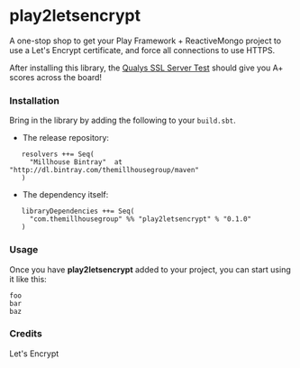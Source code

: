 play2letsencrypt
============================

A one-stop shop to get your Play Framework + ReactiveMongo project to use a Let's Encrypt certificate,
and force all connections to use HTTPS.

After installing this library, the [Qualys SSL Server Test](https://www.ssllabs.com/ssltest/index.html) should give you A+ scores across the board!

### Installation

Bring in the library by adding the following to your ```build.sbt```. 

  - The release repository: 

```
   resolvers ++= Seq(
     "Millhouse Bintray"  at "http://dl.bintray.com/themillhousegroup/maven"
   )
```
  - The dependency itself: 

```
   libraryDependencies ++= Seq(
     "com.themillhousegroup" %% "play2letsencrypt" % "0.1.0"
   )

```

### Usage

Once you have __play2letsencrypt__ added to your project, you can start using it like this:

```
foo
bar
baz 
```


### Credits
Let's Encrypt

